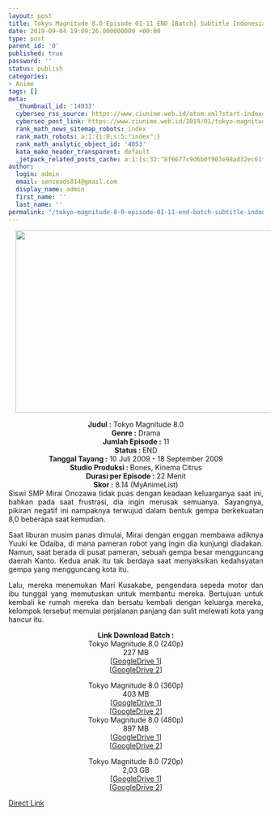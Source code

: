 ```yaml
---
layout: post
title: Tokyo Magnitude 8.0 Episode 01-11 END [Batch] Subtitle Indonesia
date: 2019-09-04 19:09:26.000000000 +00:00
type: post
parent_id: '0'
published: true
password: ''
status: publish
categories:
- Anime
tags: []
meta:
  _thumbnail_id: '14033'
  cyberseo_rss_source: https://www.ciunime.web.id/atom.xml?start-index=3901&max-results=150
  cyberseo_post_link: https://www.ciunime.web.id/2019/01/tokyo-magnitude-80-episode-01-11-end.html
  rank_math_news_sitemap_robots: index
  rank_math_robots: a:1:{i:0;s:5:"index";}
  rank_math_analytic_object_id: '4053'
  kata_make_header_transparent: default
  _jetpack_related_posts_cache: a:1:{s:32:"8f6677c9d6b0f903e98ad32ec61f8deb";a:2:{s:7:"expires";i:1652047413;s:7:"payload";a:0:{}}}
author:
  login: admin
  email: senseads014@gmail.com
  display_name: admin
  first_name: ''
  last_name: ''
permalink: "/tokyo-magnitude-8-0-episode-01-11-end-batch-subtitle-indonesia/"
---
```

<div class="separator" style="clear: both; text-align: center;"><a href="https://3.bp.blogspot.com/-ulZ6mgBCA04/XD9i9RPDlvI/AAAAAAAAHs8/59Cg3owFc_oCgpKu-x32xfbaYDsNT7xlwCLcBGAs/s1600/Tokyo%2BMagnitude%2B8.0.jpg" imageanchor="1" style="margin-left: 1em; margin-right: 1em;"><img border="0" data-original-height="720" data-original-width="1280" height="360" src="{{ site.baseurl }}/assets/2019/09/Tokyo%2BMagnitude%2B8.0.jpg" width="640" /></a></div>
<p>
<div style="text-align: center;"><b>Judul</b><b><b> </b>:</b> Tokyo Magnitude 8.0 </div>
<div style="text-align: center;"><b><b>Genre :</b></b> Drama </div>
<div style="text-align: center;"><b>Jumlah Episode :</b> 11<br /><b>Status :&nbsp;</b>END<br /><b>Tanggal Tayang :</b> 10 Juli 2009 - 18 September 2009 <br /><b>Studio Produksi : </b><b></b>Bones, Kinema Citrus<br /><b>Durasi per Episode :&nbsp;</b>22 Menit</div>
<div style="text-align: center;"><b>Skor :</b>&nbsp;8.14 (MyAnimeList)</div>
<div style="text-align: center;"></div>
<div style="text-align: justify;">Siswi SMP Mirai Onozawa tidak puas dengan keadaan keluarganya saat ini, bahkan pada saat frustrasi, dia ingin merusak semuanya. Sayangnya, pikiran negatif ini nampaknya terwujud dalam bentuk gempa berkekuatan 8,0 beberapa saat kemudian.</p>
<p>Saat liburan musim panas dimulai, Mirai dengan enggan membawa adiknya Yuuki ke Odaiba, di mana pameran robot yang ingin dia kunjungi diadakan. Namun, saat berada di pusat pameran, sebuah gempa besar mengguncang daerah Kanto. Kedua anak itu tak berdaya saat menyaksikan kedahsyatan gempa yang mengguncang kota itu.</p>
<p>Lalu, mereka menemukan Mari Kusakabe, pengendara sepeda motor dan ibu tunggal yang memutuskan untuk membantu mereka. Bertujuan untuk kembali ke rumah mereka dan bersatu kembali dengan keluarga mereka, kelompok tersebut memulai perjalanan panjang dan sulit melewati kota yang hancur itu.</p></div>
<div style="text-align: justify;"></div>
<div style="text-align: justify;"></div>
<div style="text-align: center;"><b>Link Download Batch :</b></div>
<div style="text-align: center;">
<div style="text-align: center;">Tokyo Magnitude 8.0 (240p)</div>
<div style="text-align: center;">227 MB<br />[<a href="https://drive.google.com/file/d/1GAmbnJhTKklFsgkEelpTTq_DZ21Wr8M_/view" target="_blank" rel="noopener">GoogleDrive 1</a>]<br />[<a href="https://drive.google.com/file/d/13fy3ym0OI7HPvZSPzjerE59sDbmqQQ1d/view" target="_blank" rel="noopener">GoogleDrive 2</a>]</p>
</div>
</div>
<div style="text-align: center;">Tokyo Magnitude 8.0 (360p)</div>
<div style="text-align: center;">403 MB</div>
<div style="text-align: center;">[<a href="https://drive.google.com/file/d/17PC2lL67PR_UWN3RUJSaxDvN_nzH7lXl/view" target="_blank" rel="noopener">GoogleDrive 1</a>]<br />[<a href="https://drive.google.com/file/d/1mtX1lLS3eTQg4aYrRfoEH5WY6nSbZzAb/view" target="_blank" rel="noopener">GoogleDrive 2</a>]</div>
<div style="text-align: center;"></div>
<div style="text-align: center;">Tokyo Magnitude 8.0 (480p)<br />897 MB</div>
<div style="text-align: center;">[<a href="https://drive.google.com/file/d/1XQX4YQQjC7LbALRyC2_zVU_Tnpt7w8I2/view" target="_blank" rel="noopener">GoogleDrive 1</a>]<br />[<a href="https://drive.google.com/file/d/11R2mL46sOTMGxsYSfXWyfbYzSP-56n6h/view" target="_blank" rel="noopener">GoogleDrive 2</a>]</p>
<p>Tokyo Magnitude 8.0 (720p)<br />2,03 GB<br />[<a href="https://drive.google.com/file/d/1SVr6qYldmmBMkvajUGwoM6hGuzQOI6rS/view" target="_blank" rel="noopener">GoogleDrive 1</a>]<br />[<a href="https://drive.google.com/file/d/1TNA_8hYj1P5rCTYvNoxddihI9sCz5UXU/view" target="_blank" rel="noopener">GoogleDrive 2</a>]</div>
<link rel="stylesheet" href="https://cdnjs.cloudflare.com/ajax/libs/font-awesome/4.7.0/css/font-awesome.min.css" />
<div class="divbtn"> <a href="https://handymansurrender.com/fihup8buzv?key=94550f7ce39444073321dde3b8782f97" class="btn"><i class="fa fa-download"></i> Direct Link</a> </div>
